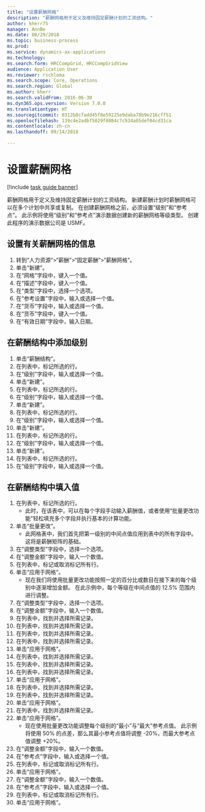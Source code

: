 ```yaml
--- 
title: "设置薪酬网格"
description: "薪酬网格用于定义及维持固定薪酬计划的工资结构。"
author: kherr75
manager: AnnBe
ms.date: 08/29/2018
ms.topic: business-process
ms.prod: 
ms.service: dynamics-ax-applications
ms.technology: 
ms.search.form: HRCCompGrid, HRCCompGridView
audience: Application User
ms.reviewer: rschloma
ms.search.scope: Core, Operations
ms.search.region: Global
ms.author: kherr
ms.search.validFrom: 2016-06-30
ms.dyn365.ops.version: Version 7.0.0
ms.translationtype: HT
ms.sourcegitcommit: 0312b8cfadd45f8e59225e9daba78b9e216cff51
ms.openlocfilehash: 139c4e2adbf5029f8084c7c934a05def04cd31ca
ms.contentlocale: zh-cn
ms.lasthandoff: 09/14/2018

---
```

# <a name="set-up-compensation-grids"></a>设置薪酬网格

[!include [task guide banner](../../includes/task-guide-banner.md)]

薪酬网格用于定义及维持固定薪酬计划的工资结构。 新建薪酬计划时薪酬网格可以在多个计划中共享或复制。  在创建薪酬网格之前，必须设置“级别”和“参考点”。 此示例将使用“级别”和“参考点”演示数据创建新的薪酬网格等级类型。 创建此程序的演示数据公司是 USMF。


## <a name="set-up-information-about-the-compensation-grid"></a>设置有关薪酬网格的信息
1. 转到“人力资源”>“薪酬”>“固定薪酬”>“薪酬网格”。
2. 单击“新建”。
3. 在“网格”字段中，键入一个值。
4. 在“描述”字段中，键入一个值。
5. 在“类型”字段中，选择一个选项。
6. 在“参考设置”字段中，输入或选择一个值。
7. 在“货币”字段中，输入或选择一个值。
8. 在“货币”字段中，键入一个值。
9. 在“有效日期”字段中，输入日期。

## <a name="add-levels-to-the-compensation-structure"></a>在薪酬结构中添加级别
1. 单击“薪酬结构”。
2. 在列表中，标记所选的行。
3. 在“级别”字段中，输入或选择一个值。
4. 单击“新建”。
5. 在列表中，标记所选的行。
6. 在“级别”字段中，输入或选择一个值。
7. 单击“新建”。
8. 在列表中，标记所选的行。
9. 在“级别”字段中，输入或选择一个值。
10. 单击“新建”。
11. 在列表中，标记所选的行。
12. 在“级别”字段中，输入或选择一个值。
13. 单击“新建”。
14. 在列表中，标记所选的行。
15. 在“级别”字段中，输入或选择一个值。

## <a name="fill-in-the-compensation-structure-with-values"></a>在薪酬结构中填入值
1. 在列表中，标记所选的行。
    * 此时，在该表中，可以在每个字段手动输入薪酬值，或者使用“批量更改功能”轻松填充多个字段并执行基本的计算功能。  
2. 单击“批量更改”。
    * 此网格表中，我们首先把第一级别的中间点值应用到表中的所有字段中。 这将是薪酬矩阵的基础。  
3. 在“调整类型”字段中，选择一个选项。
4. 在“调整金额”字段中，输入一个数值。
5. 在列表中，标记或取消标记所有行。
6. 单击“应用于网格”。
    * 现在我们将使用批量更改功能按照一定的百分比或数目在接下来的每个级别中逐渐增加金额。 在此示例中，每个等级在中间点值的 12.5% 范围内进行调整。  
7. 在“调整类型”字段中，选择一个选项。
8. 在“调整金额”字段中，输入一个数值。
9. 在列表中，找到并选择所需记录。
10. 在列表中，找到并选择所需记录。
11. 在列表中，找到并选择所需记录。
12. 在列表中，找到并选择所需记录。
13. 单击“应用于网格”。
14. 在列表中，找到并选择所需记录。
15. 在列表中，找到并选择所需记录。
16. 在列表中，找到并选择所需记录。
17. 单击“应用于网格”。
18. 在列表中，找到并选择所需记录。
19. 在列表中，找到并选择所需记录。
20. 单击“应用于网格”。
21. 在列表中，找到并选择所需记录。
22. 单击“应用于网格”。
    * 现在使用批量更改功能调整每个级别的“最小”与“最大”参考点值。 此示例将使用 50% 的点差，那么其最小参考点值将调整 -20%，而最大参考点值调整 +20%。  
23. 在“调整金额”字段中，输入一个数值。
24. 在“参考点”字段中，输入或选择一个值。
25. 在列表中，标记或取消标记所有行。
26. 单击“应用于网格”。
27. 在“调整金额”字段中，输入一个数值。
28. 在“参考点”字段中，输入或选择一个值。
29. 在列表中，标记或取消标记所有行。
30. 单击“应用于网格”。


